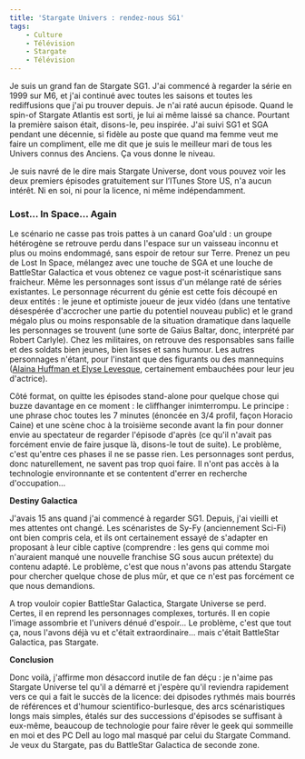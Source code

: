 ```yaml
---
title: 'Stargate Univers : rendez-nous SG1'
tags:
    - Culture
    - Télévision
    - Stargate
    - Télévision
---
```


Je suis un grand fan de Stargate SG1\. J'ai commencé à regarder la série en 1999 sur M6, et j'ai continué avec toutes les saisons et toutes les rediffusions que j'ai pu trouver depuis. Je n'ai raté aucun épisode. Quand le spin-of Stargate Atlantis est sorti, je lui ai même laissé sa chance. Pourtant la première saison était, disons-le, peu inspirée. J'ai suivi SG1 et SGA pendant une décennie, si fidèle au poste que quand ma femme veut me faire un compliment, elle me dit que je suis le meilleur mari de tous les Univers connus des Anciens. Ça vous donne le niveau.

<!-- more -->

Je suis navré de le dire mais Stargate Universe, dont vous pouvez voir les deux premiers épisodes gratuitement sur l’ITunes Store US, n'a aucun intérêt. Ni en soi, ni pour la licence, ni même indépendamment.

### Lost… In Space… Again

Le scénario ne casse pas trois pattes à un canard Goa'uld : un groupe hétérogène se retrouve perdu dans l'espace sur un vaisseau inconnu et plus ou moins endommagé, sans espoir de retour sur Terre. Prenez un peu de Lost In Space, mélangez avec une touche de SGA et une louche de BattleStar Galactica et vous obtenez ce vague post-it scénaristique sans fraicheur. Même les personnages sont issus d'un mélange raté de séries existantes. Le personnage récurrent du génie est cette fois découpé en deux entités : le jeune et optimiste joueur de jeux vidéo (dans une tentative désespérée d'accrocher une partie du potentiel nouveau public) et le grand mégalo plus ou moins responsable de la situation dramatique dans laquelle les personnages se trouvent (une sorte de Gaïus Baltar, donc, interprété par Robert Carlyle). Chez les militaires, on retrouve des responsables sans faille et des soldats bien jeunes, bien lisses et sans humour. Les autres personnages n'étant, pour l'instant que des figurants ou des mannequins ([Alaina Huffman et Elyse Levesque](http://www.unificationfrance.com/spip.php?article8066), certainement embauchées pour leur jeu d'actrice).

Côté format, on quitte les épisodes stand-alone pour quelque chose qui buzze davantage en ce moment : le cliffhanger inimterrompu. Le principe : une phrase choc toutes les 7 minutes (énoncée en 3/4 profil, façon Horacio Caine) et une scène choc à la troisième seconde avant la fin pour donner envie au spectateur de regarder l'épisode d'après (ce qu'il n'avait pas forcément envie de faire jusque là, disons-le tout de suite). Le problème, c'est qu'entre ces phases il ne se passe rien. Les personnages sont perdus, donc naturellement, ne savent pas trop quoi faire. Il n'ont pas accès à la technologie environnante et se contentent d'errer en recherche d'occupation…

**Destiny Galactica**

J'avais 15 ans quand j'ai commencé à regarder SG1. Depuis, j'ai vieilli et mes attentes ont changé. Les scénaristes de Sy-Fy (anciennement Sci-Fi) ont bien compris cela, et ils ont certainement essayé de s'adapter en proposant à leur cible captive (comprendre : les gens qui comme moi n'auraient manqué une nouvelle franchise SG sous aucun prétexte) du contenu adapté. Le problème, c'est que nous n'avons pas attendu Stargate pour chercher quelque chose de plus mûr, et que ce n'est pas forcément ce que nous demandions.

A trop vouloir copier BattleStar Galactica, Stargate Universe se perd. Certes, il en reprend les personnages complexes, torturés. Il en copie l'image assombrie et l'univers dénué d'espoir… Le problème, c'est que tout ça, nous l'avons déjà vu et c'était extraordinaire… mais c'était BattleStar Galactica, pas Stargate.

**Conclusion**

Donc voilà, j'affirme mon désaccord inutile de fan déçu : je n'aime pas Stargate Universe tel qu'il a démarré et j'espère qu'il reviendra rapidement vers ce qui a fait le succès de la licence: dei dpisodes rythmés mais bourrés de références et d'humour scientifico-burlesque, des arcs scénaristiques longs mais simples, étalés sur des successions d'épisodes se suffisant à eux-même, beaucoup de technologie pour faire rêver le geek qui sommeille en moi et des PC Dell au logo mal masqué par celui du Stargate Command. Je veux du Stargate, pas du BattleStar Galactica de seconde zone.
